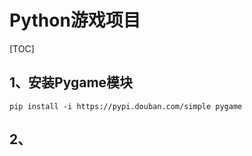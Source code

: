 # Python游戏项目

[TOC]



## 1、安装Pygame模块

```
pip install -i https://pypi.douban.com/simple pygame
```

## 2、